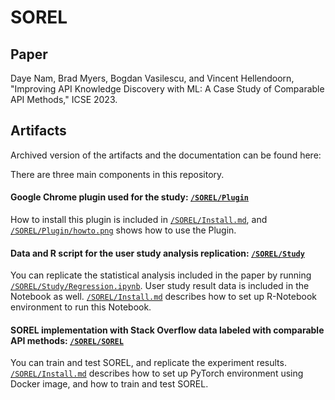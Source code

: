 # SOREL

## Paper

Daye Nam, Brad Myers, Bogdan Vasilescu, and Vincent Hellendoorn, "Improving API Knowledge Discovery with ML: A Case Study of Comparable API Methods," ICSE 2023.

## Artifacts

Archived version of the artifacts and the documentation can be found here: 

There are three main components in this repository.

#### Google Chrome plugin used for the study: [`/SOREL/Plugin`](https://github.com/namdy0429/SOREL/tree/main/Plugin)

How to install this plugin is included in [`/SOREL/Install.md`](https://github.com/namdy0429/SOREL/blob/main/INSTALL.md), and [`/SOREL/Plugin/howto.png`](https://github.com/namdy0429/SOREL/blob/main/Plugin/howto.png) shows how to use the Plugin.

#### Data and R script for the user study analysis replication: [`/SOREL/Study`](https://github.com/namdy0429/SOREL/tree/main/Study)

You can replicate the statistical analysis included in the paper by running [`/SOREL/Study/Regression.ipynb`](https://github.com/namdy0429/SOREL/blob/main/Study/Regression.ipynb).
User study result data is included in the Notebook as well. [`/SOREL/Install.md`](https://github.com/namdy0429/SOREL/blob/main/INSTALL.md) describes how to set up R-Notebook environment to run this Notebook.

#### SOREL implementation with Stack Overflow data labeled with comparable API methods: [`/SOREL/SOREL`](https://github.com/namdy0429/SOREL/tree/main/SOREL)

You can train and test SOREL, and replicate the experiment results.
[`/SOREL/Install.md`](https://github.com/namdy0429/SOREL/blob/main/INSTALL.md) describes how to set up PyTorch environment using Docker image, and how to train and test SOREL.
